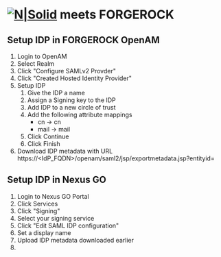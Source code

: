# [![N|Solid](https://ngazngoblobpub.blob.core.windows.net/static/nexus-go-logo-black.png)](https://www.nexusgroup.com/) meets FORGEROCK

## Setup IDP in FORGEROCK OpenAM
1. Login to OpenAM
2. Select Realm
3. Click "Configure SAMLv2 Provder"
4. Click "Created Hosted Identity Provider"
5. Setup IDP
    1. Give the IDP a name
    2. Assign a Signing key to the IDP
    3. Add IDP to a new circle of trust
    4. Add the following attribute mappings
        * cn -> cn
        * mail -> mail    
    5. Click Continue
    6. Click Finish
6. Download IDP metadata with URL https://<IdP_FQDN>/openam/saml2/jsp/exportmetadata.jsp?entityid=<name of IDP>

## Setup IDP in Nexus GO
1. Login to Nexus GO Portal
2. Click Services
3. Click "Signing"
4. Select your signing service
5. Click "Edit SAML IDP configuration"
6. Set a display name
7. Upload IDP metadata downloaded earlier
8. 
